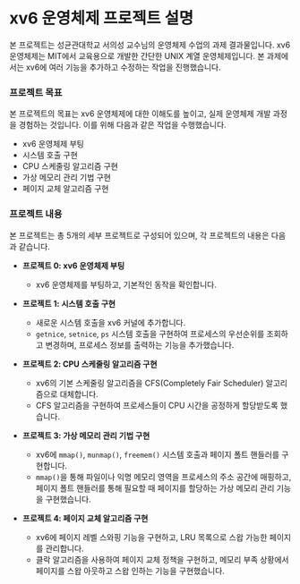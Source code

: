 # xv6 운영체제 프로젝트 설명

본 프로젝트는 성균관대학교 서의성 교수님의 운영체제 수업의 과제 결과물입니다. xv6 운영체제는 MIT에서 교육용으로 개발한 간단한 UNIX 계열 운영체제입니다. 본 과제에서는 xv6에 여러 기능을 추가하고 수정하는 작업을 진행했습니다.

### 프로젝트 목표

본 프로젝트의 목표는 xv6 운영체제에 대한 이해도를 높이고, 실제 운영체제 개발 과정을 경험하는 것입니다. 이를 위해 다음과 같은 작업을 수행했습니다.

*   xv6 운영체제 부팅
*   시스템 호출 구현
*   CPU 스케줄링 알고리즘 구현
*   가상 메모리 관리 기법 구현
*   페이지 교체 알고리즘 구현

### 프로젝트 내용

본 프로젝트는 총 5개의 세부 프로젝트로 구성되어 있으며, 각 프로젝트의 내용은 다음과 같습니다.

*   **프로젝트 0: xv6 운영체제 부팅**

    *   xv6 운영체제를 부팅하고, 기본적인 동작을 확인합니다.
*   **프로젝트 1: 시스템 호출 구현**

    *   새로운 시스템 호출을 xv6 커널에 추가합니다.
    *   `getnice`, `setnice`, `ps` 시스템 호출을 구현하여 프로세스의 우선순위를 조회하고 변경하며, 프로세스 정보를 출력하는 기능을 추가했습니다.
*   **프로젝트 2: CPU 스케줄링 알고리즘 구현**

    *   xv6의 기본 스케줄링 알고리즘을 CFS(Completely Fair Scheduler) 알고리즘으로 대체합니다.
    *   CFS 알고리즘을 구현하여 프로세스들이 CPU 시간을 공정하게 할당받도록 했습니다.
*   **프로젝트 3: 가상 메모리 관리 기법 구현**

    *   xv6에 `mmap()`, `munmap()`, `freemem()` 시스템 호출과 페이지 폴트 핸들러를 구현합니다.
    *   `mmap()`을 통해 파일이나 익명 메모리 영역을 프로세스의 주소 공간에 매핑하고, 페이지 폴트 핸들러를 통해 필요할 때 페이지를 할당하는 가상 메모리 관리 기능을 구현했습니다.
*   **프로젝트 4: 페이지 교체 알고리즘 구현**

    *   xv6에 페이지 레벨 스와핑 기능을 구현하고, LRU 목록으로 스왑 가능한 페이지를 관리합니다.
    *   클락 알고리즘을 사용하여 페이지 교체 정책을 구현하고, 메모리 부족 상황에서 페이지를 스왑 아웃하고 스왑 인하는 기능을 구현했습니다.
